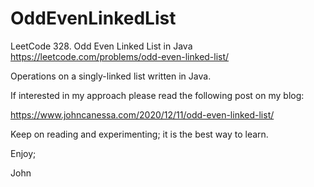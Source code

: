 # OddEvenLinkedList
LeetCode 328. Odd Even Linked List in Java
https://leetcode.com/problems/odd-even-linked-list/

Operations on a singly-linked list written in Java.

If interested in my approach please read the following post on my blog:

https://www.johncanessa.com/2020/12/11/odd-even-linked-list/

Keep on reading and experimenting; it is the best way to learn.

Enjoy;

John
